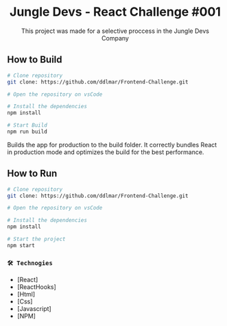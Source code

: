 <h1 align='center'>Jungle Devs - React Challenge #001</h1>

<p align='center'>This project was made for a selective proccess in the Jungle Devs Company</p>

## How to Build

```bash
# Clone repository 
git clone: https://github.com/ddlmar/Frontend-Challenge.git

# Open the repository on vsCode

# Install the dependencies 
npm install

# Start Build
npm run build
```
Builds the app for production to the build folder.
It correctly bundles React in production mode and optimizes the build for the best performance.

## How to Run

```bash
# Clone repository 
git clone: https://github.com/ddlmar/Frontend-Challenge.git

# Open the repository on vsCode

# Install the dependencies 
npm install

# Start the project
npm start
```

### `🛠 Technogies`

- [React] 
- [ReactHooks] 
- [Html] 
- [Css] 
- [Javascript] 
- [NPM]
